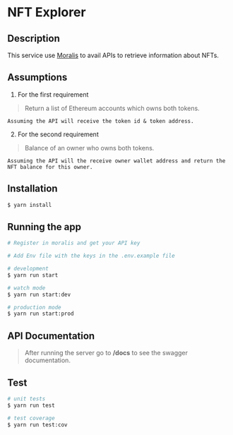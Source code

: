 # NFT Explorer
## Description

This service use [Moralis](https://moralis.io/) to avail APIs to retrieve information about NFTs. 

## Assumptions
1. For the first requirement
> Return a list of Ethereum accounts which owns both tokens.

    Assuming the API will receive the token id & token address.

2. For the second requirement
> Balance of an owner who owns both tokens.

    Assuming the API will the receive owner wallet address and return the NFT balance for this owner.


## Installation

```bash
$ yarn install
```

## Running the app

```bash
# Register in moralis and get your API key

# Add Env file with the keys in the .env.example file

# development
$ yarn run start

# watch mode
$ yarn run start:dev

# production mode
$ yarn run start:prod
```

## API Documentation
> After running the server go to **/docs** to see the swagger documentation.

## Test

```bash
# unit tests
$ yarn run test

# test coverage
$ yarn run test:cov
```


